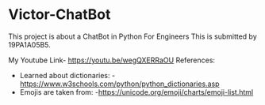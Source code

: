 # Victor-ChatBot 
This project is about a ChatBot in Python For Engineers
This is submitted by 19PA1A05B5.

My Youtube Link- https://youtu.be/wegQXERRaOU
References:
  * Learned about dictionaries:
    -https://www.w3schools.com/python/python_dictionaries.asp 
  * Emojis are taken from: 
    -https://unicode.org/emoji/charts/emoji-list.html
